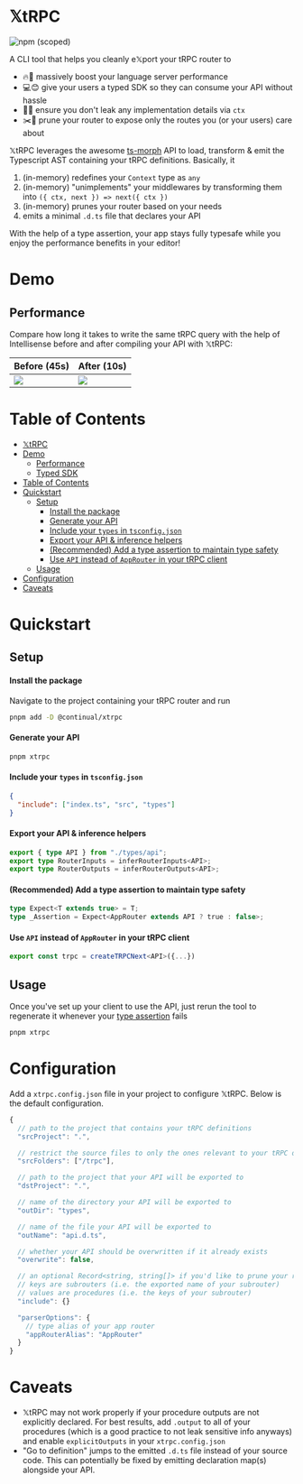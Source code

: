 # 𝕏tRPC

![npm (scoped)](https://img.shields.io/npm/v/@continual/xtrpc)

A CLI tool that helps you cleanly e𝕏port your tRPC router to

- 🔥🚀 massively boost your language server performance
- 💻😊 give your users a typed SDK so they can consume your API without hassle
- 🫗❌ ensure you don't leak any implementation details via `ctx`
- ✂️🌳 prune your router to expose only the routes you (or your users) care about

𝕏tRPC leverages the awesome [ts-morph](https://github.com/dsherret/ts-morph) API to load, transform & emit the Typescript AST containing your tRPC definitions. Basically, it

1. (in-memory) redefines your `Context` type as `any`
2. (in-memory) "unimplements" your middlewares by transforming them into `({ ctx, next }) => next({ ctx })`
3. (in-memory) prunes your router based on your needs
4. emits a minimal `.d.ts` file that declares your API

With the help of a type assertion, your app stays fully typesafe while you enjoy the performance benefits in your editor!

# Demo

## Performance

Compare how long it takes to write the same tRPC query with the help of Intellisense before and after compiling your API with 𝕏tRPC:

| Before (45s)         | After (10s)         |
| -------------------- | ------------------- |
| ![](demo/before.gif) | ![](demo/after.gif) |

# Table of Contents

- [𝕏tRPC](#𝕏trpc)
- [Demo](#demo)
  - [Performance](#performance)
  - [Typed SDK](#typed-sdk)
- [Table of Contents](#table-of-contents)
- [Quickstart](#quickstart)
  - [Setup](#setup)
    - [Install the package](#install-the-package)
    - [Generate your API](#generate-your-api)
    - [Include your `types` in `tsconfig.json`](#include-your-types-in-tsconfigjson)
    - [Export your API \& inference helpers](#export-your-api--inference-helpers)
    - [(Recommended) Add a type assertion to maintain type safety](#recommended-add-a-type-assertion-to-maintain-type-safety)
    - [Use `API` instead of `AppRouter` in your tRPC client](#use-api-instead-of-approuter-in-your-trpc-client)
  - [Usage](#usage)
- [Configuration](#configuration)
- [Caveats](#caveats)

# Quickstart

## Setup

#### Install the package

Navigate to the project containing your tRPC router and run

```bash
pnpm add -D @continual/xtrpc
```

#### Generate your API

```bash
pnpm xtrpc
```

#### Include your `types` in `tsconfig.json`

```json
{
  "include": ["index.ts", "src", "types"]
}
```

#### Export your API & inference helpers

```ts
export { type API } from "./types/api";
export type RouterInputs = inferRouterInputs<API>;
export type RouterOutputs = inferRouterOutputs<API>;
```

#### (Recommended) Add a type assertion to maintain type safety

```ts
type Expect<T extends true> = T;
type _Assertion = Expect<AppRouter extends API ? true : false>;
```

#### Use `API` instead of `AppRouter` in your tRPC client

```ts
export const trpc = createTRPCNext<API>({...})
```

## Usage

Once you've set up your client to use the API, just rerun the tool to regenerate it whenever your [type assertion](#recommended-add-a-type-assertion-to-maintain-type-safety) fails

```bash
pnpm xtrpc
```

# Configuration

Add a `xtrpc.config.json` file in your project to configure 𝕏tRPC. Below is the default configuration.

```js
{
  // path to the project that contains your tRPC definitions
  "srcProject": ".",

  // restrict the source files to only the ones relevant to your tRPC definitions
  "srcFolders": ["/trpc"],

  // path to the project that your API will be exported to
  "dstProject": ".",

  // name of the directory your API will be exported to
  "outDir": "types",

  // name of the file your API will be exported to
  "outName": "api.d.ts",

  // whether your API should be overwritten if it already exists
  "overwrite": false,

  // an optional Record<string, string[]> if you'd like to prune your router before exporting
  // keys are subrouters (i.e. the exported name of your subrouter)
  // values are procedures (i.e. the keys of your subrouter)
  "include": {}

  "parserOptions": {
    // type alias of your app router
    "appRouterAlias": "AppRouter"
  }
}
```

# Caveats

- 𝕏tRPC may not work properly if your procedure outputs are not explicitly declared. For best results, add `.output` to all of your procedures (which is a good practice to not leak sensitive info anyways) and enable `explicitOutputs` in your `xtrpc.config.json`
- "Go to definition" jumps to the emitted `.d.ts` file instead of your source code. This can potentially be fixed by emitting declaration map(s) alongside your API.
